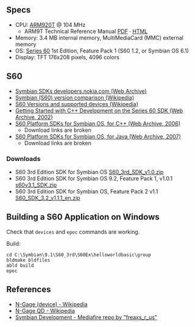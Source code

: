 ## Specs

* CPU: [ARM920T](https://en.wikipedia.org/wiki/ARM9#ARM920T) @ 104 MHz
  + ARM9T Technical Reference Manual [PDF](http://www.atmel.com/Images/ARM_920T_TRM.pdf) · [HTML](http://infocenter.arm.com/help/index.jsp?topic=/com.arm.doc.ddi0151c/I1004722.html)
* Memory: 3.4 MB internal memory, MultiMediaCard (MMC) external memory
* OS: [Series 60](https://en.wikipedia.org/wiki/S60_(software_platform)) 1st Edition, Feature Pack 1 (S60 1.2, or Symbian OS 6.1)
* Display: TFT 176x208 pixels, 4096 colors

## S60

* [Symbian SDKs developers.nokia.com (Web Archive)](http://web.archive.org/web/20141028092534/http://developer.nokia.com/community/wiki/Symbian_C%2B%2B#Symbian_SDKs)
* [Symbian (S60) version comparison (Wikipedia)](https://en.wikipedia.org/wiki/Symbian#Symbian_.28S60.29_version_comparison)
* [S60 Versions and supported devices (Wikipedia)](https://en.wikipedia.org/wiki/S60_(software_platform)#Versions_and_supported_devices)
* [Getting Started with C++ Development on the Series 60 SDK (Web Archive, 2002)](https://web.archive.org/web/20050228053950/http://www.symbian.com/developer/techlib/papers/series60/series60.html)
* [S60 Platform SDKs for Symbian OS, for C++ (Web Archive, 2006)](https://web.archive.org/web/20060820080706/http://forum.nokia.com:80/info/sw.nokia.com/id/4a7149a5-95a5-4726-913a-3c6f21eb65a5/S60-SDK-0616-3.0-mr.html)
  + Download links are broken
* [S60 Platform SDKs for Symbian OS, for Java (Web Archive, 2007)](https://web.archive.org/web/20070302194338/http://developer.nokia.com:80/info/sw.nokia.com/id/6e772b17-604b-4081-999c-31f1f0dc2dbb/S60_Platform_SDKs_for_Symbian_OS_for_Java.html)
  + Download links are broken

### Downloads 

* S60 3rd Edition SDK for Symbian OS [S60_3rd_SDK_v1.0.zip](http://www.mediafire.com/file/kc94rnlrrs1wh90/S60_3rd_SDK_v1.0.zip)
* S60 3rd Edition SDK for Symbian OS 9.2, Feature Pack 1, v1.0.1 [s60v3.1_SDK.zip](http://www.mediafire.com/file/9uc7fjb2ynmxlud/s60v3.1_SDK.zip)
* S60 3rd Edition SDK for Symbian OS, Feature Pack 2 v1.1 [S60_SDK_3.2_v1.1.1_en.zip](http://www.mediafire.com/file/p0boxl3gy9opw9u/S60_SDK_3.2_v1.1.1_en.zip)

## Building a S60 Application on Windows

Check that `devices` and `epoc` commands are working.

Build:

```
cd C:\Symbian\9.1\S60_3rd\S60Ex\helloworldbasic\group
bldmake bldfiles
abld build
epoc
```

## References

* [N-Gage (device) - Wikipedia](https://en.wikipedia.org/wiki/N-Gage_(device))
* [N-Gage QD - Wikipedia](https://en.wikipedia.org/wiki/N-Gage_QD)
* [Symbian Development - Mediafire repo by "freaxs_r_us"](https://www.mediafire.com/folder/79jhy594xb3uk/Symbian_Development)
